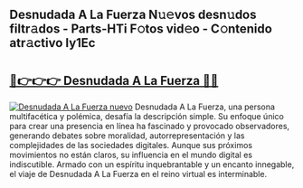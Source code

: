 ## Desnudada A La Fuerza N𝚞𝚎vos desn𝚞dos filtr𝚊dos - Parts-HTi F𝚘tos vid𝚎o - C𝚘ntenido atr𝚊ctivo Iy1Ec

# <h2><a href="http://mb0lug.tromn.icu/?c=Desnudada+A+La+Fuerza">🔗👉👉👉 Desnudada A La Fuerza 🔗🔗</a></h2>

[![Desnudada A La Fuerza nuevo](https://i.imgur.com/pEAQMta.gif)](http://mb0lug.tromn.icu/?c=Desnudada+A+La+Fuerza)
Desnudada A La Fuerza, una persona multifacética y polémica, desafía la descripción simple. Su enfoque único para crear una presencia en línea ha fascinado y provocado observadores, generando debates sobre moralidad, autorrepresentación y las complejidades de las sociedades digitales. Aunque sus próximos movimientos no están claros, su influencia en el mundo digital es indiscutible. Armado con un espíritu inquebrantable y un encanto innegable, el viaje de Desnudada A La Fuerza en el reino virtual es interminable.
